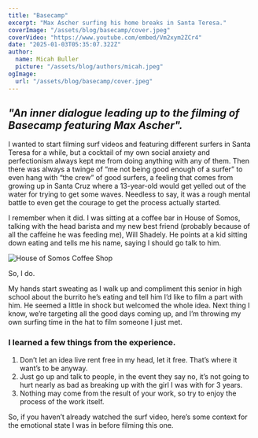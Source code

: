 ```yaml
---
title: "Basecamp"
excerpt: "Max Ascher surfing his home breaks in Santa Teresa."
coverImage: "/assets/blog/basecamp/cover.jpeg"
coverVideo: "https://www.youtube.com/embed/Vm2xym2ZCr4"
date: "2025-01-03T05:35:07.322Z"
author:
  name: Micah Buller
  picture: "/assets/blog/authors/micah.jpeg"
ogImage:
  url: "/assets/blog/basecamp/cover.jpeg"
---
```


## *"An inner dialogue leading up to the filming of Basecamp featuring Max Ascher".*

I wanted to start filming surf videos and featuring different surfers in Santa Teresa for a while, but a cocktail of my own social anxiety and perfectionism always kept me from doing anything with any of them. Then there was always a twinge of “me not being good enough of a surfer” to even hang with “the crew” of good surfers, a feeling that comes from growing up in Santa Cruz where a 13-year-old would get yelled out of the water for trying to get some waves. Needless to say, it was a rough mental battle to even get the courage to get the process actually started.

I remember when it did. I was sitting at a coffee bar in House of Somos, talking with the head barista and my new best friend (probably because of all the caffeine he was feeding me), Will Shadely. He points at a kid sitting down eating and tells me his name, saying I should go talk to him.

![House of Somos Coffee Shop](/assets/blog/basecamp/coffee.jpeg)

So, I do.

My hands start sweating as I walk up and compliment this senior in high school about the burrito he’s eating and tell him I’d like to film a part with him. He seemed a little in shock but welcomed the whole idea. Next thing I know, we’re targeting all the good days coming up, and I’m throwing my own surfing time in the hat to film someone I just met.

### I learned a few things from the experience.

1. Don’t let an idea live rent free in my head, let it free. That’s where it want’s to be anyway.
2. Just go up and talk to people, in the event they say no, it’s not going to hurt nearly as bad as breaking up with the girl I was with for 3 years.
3. Nothing may come from the result of your work, so try to enjoy the process of the work itself.

So, if you haven’t already watched the surf video, here’s some context for the emotional state I was in before filming this one.


